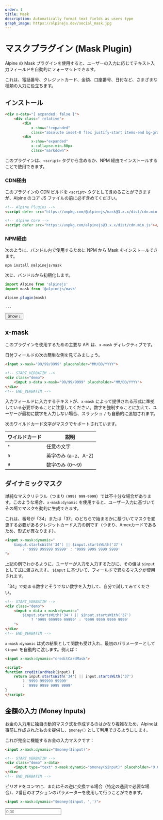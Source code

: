 ```yaml
---
order: 1
title: Mask
description: Automatically format text fields as users type
graph_image: https://alpinejs.dev/social_mask.jpg
---
```


# マスクプラグイン (Mask Plugin)

<!-- Alpine's Mask plugin allows you to automatically format a text input field as a user types. -->

<!-- This is useful for many different types of inputs: phone numbers, credit cards, dollar amounts, account numbers, dates, etc. -->

Alpine の Mask プラグインを使用すると、ユーザーの入力に応じてテキスト入力フィールドを自動的にフォーマットできます。

これは、電話番号、クレジットカード、金額、口座番号、日付など、さまざまな種類の入力に役立ちます。

<a name="installation"></a>

## インストール

```html
<div x-data="{ expanded: false }">
    <div class=" relative">
        <div 
            x-show="!expanded" 
            class="absolute inset-0 flex justify-start items-end bg-gradient-to-t from-white to-[#ffffff66]"></div>
        <div 
            x-show="expanded" 
            x-collapse.min.80px 
            class="markdown">
```

<!-- You can use this plugin by either including it from a `<script>` tag or installing it via NPM: -->

このプラグインは、`<script>` タグから含めるか、NPM 経由でインストールすることで使用できます。

### CDN経由

このプラグインの CDN ビルドを `<script>` タグとして含めることができますが、Alpine のコア JS ファイルの前に必ず含めてください。

<!-- You can include the CDN build of this plugin as a `<script>` tag, just make sure to include it BEFORE Alpine's core JS file. -->

```html
<!-- Alpine Plugins -->
<script defer src="https://unpkg.com/@alpinejs/mask@3.x.x/dist/cdn.min.js"></script>

<!-- Alpine Core -->
<script defer src="https://unpkg.com/alpinejs@3.x.x/dist/cdn.min.js"></script>
```

### NPM経由

次のように、バンドル内で使用するために NPM から Mask をインストールできます。

<!-- You can install Mask from NPM for use inside your bundle like so: -->

```shell
npm install @alpinejs/mask
```

<!-- Then initialize it from your bundle: -->

次に、バンドルから初期化します。

```js
import Alpine from 'alpinejs'
import mask from '@alpinejs/mask'

Alpine.plugin(mask)

...
```

</div>
</div>
<button :aria-expanded="expanded" @click="expanded = ! expanded" class="text-cyan-600 font-medium underline">
    <span x-text="expanded ? 'Hide' : 'Show more'">Show</span> <span x-text="expanded ? '↑' : '↓'">↓</span>
</button>
 </div>

<a name="x-mask"></a>

## x-mask

<!-- The primary API for using this plugin is the `x-mask` directive. -->

<!-- Let's start by looking at the following simple example of a date field: -->

このプラグインを使用するための主要な API は、`x-mask` ディレクティブです。

日付フィールドの次の簡単な例を見てみましょう。

```html
<input x-mask="99/99/9999" placeholder="MM/DD/YYYY">
```

```html
<!-- START_VERBATIM -->
<div class="demo">
    <input x-data x-mask="99/99/9999" placeholder="MM/DD/YYYY">
</div>
<!-- END_VERBATIM -->
```

<!-- Notice how the text you type into the input field must adhere to the format provided by `x-mask`. In addition to enforcing numeric characters, the forward slashes `/` are also automatically added if a user doesn't type them first. -->

<!-- The following wildcard characters are supported in masks: -->

入力フィールドに入力するテキストが、`x-mask` によって提供される形式に準拠している必要があることに注意してください。数字を強制することに加えて、ユーザーが最初に数字を入力しない場合、スラッシュ `/` も自動的に追加されます。

次のワイルドカード文字がマスクでサポートされています。

| ワイルドカード                   | 説明                 |
| -------------------------- | --------------------------- |
| `*` | 任意の文字 |
| `a` | 英字のみ (a-z、A-Z) |
| `9` | 数字のみ (0〜9) |

<a name="mask-functions"></a>

## ダイナミックマスク

単純なマスクリテラル（つまり `(999) 999-9999`）では不十分な場合があります。このような場合、`x-mask:dynamic` を使用すると、ユーザー入力に基づいてその場でマスクを動的に生成できます。

これは、番号が「34」または「37」のどちらで始まるかに基づいてマスクを変更する必要があるクレジットカード入力の例です（つまり、Amexカードであるため、形式が異なります）。

<!-- Sometimes simple mask literals (i.e. `(999) 999-9999`) are not sufficient. In these cases, `x-mask:dynamic` allows you to dynamically generate masks on the fly based on user input. -->

<!-- Here's an example of a credit card input that needs to change it's mask based on if the number starts with the numbers "34" or "37" (which means it's an Amex card and therefore has a different format). -->

```html
<input x-mask:dynamic="
    $input.startsWith('34') || $input.startsWith('37')
        ? '9999 999999 99999' : '9999 9999 9999 9999'
">
```

<!-- As you can see in the above example, every time a user types in the input, that value is passed to the expression as `$input`. Based on the `$input`, a different mask is utilized in the field. -->

<!-- Try it for yourself by typing a number that starts with "34" and one that doesn't. -->

上記の例でわかるように、ユーザーが入力を入力するたびに、その値は `$input` として式に渡されます。 `$input` に基づいて、フィールドで異なるマスクが使用されます。

「34」で始まる数字とそうでない数字を入力して、自分で試してみてください。

```html
<!-- START_VERBATIM -->
<div class="demo">
    <input x-data x-mask:dynamic="
        $input.startsWith('34') || $input.startsWith('37')
            ? '9999 999999 99999' : '9999 9999 9999 9999'
    ">
</div>
<!-- END_VERBATIM -->
```

<!-- `x-mask:dynamic` also accepts a function as a result of the expression and will automatically pass it the `$input` as the the first paramter. For example: -->

`x-mask:dynamic` は式の結果として関数も受け入れ、最初のパラメーターとして `$input` を自動的に渡します。例えば：

```html
<input x-mask:dynamic="creditCardMask">

<script>
function creditCardMask(input) {
    return input.startsWith('34') || input.startsWith('37')
        ? '9999 999999 99999'
        : '9999 9999 9999 9999'
}
</script>
```

<a name="money-inputs"></a>

## 金額の入力 (Money Inputs)

お金の入力用に独自の動的マスク式を作成するのはかなり複雑なため、Alpineは事前に作成されたものを提供し、`$money()` として利用できるようにします。

これが完全に機能するお金の入力マスクです：

<!-- Because writing your own dynamic mask expression for money inputs is fairly complex, Alpine offers a prebuilt one and makes it available as `$money()`. -->

<!-- Here is a fully functioning money input mask: -->

```html
<input x-mask:dynamic="$money($input)">
```

```html
<!-- START_VERBATIM -->
<div class="demo" x-data>
    <input type="text" x-mask:dynamic="$money($input)" placeholder="0.00">
</div>
<!-- END_VERBATIM -->
```

<!-- If you wish to swap the periods for commas and vice versa (as is required in certain currencies), you can do so using the second optional parameter: -->

ピリオドをコンマに、またはその逆に交換する場合（特定の通貨で必要な場合）、2番目のオプションのパラメーターを使用して行うことができます。

```html
<input x-mask:dynamic="$money($input, ',')">
```

<!-- START_VERBATIM -->
<div class="demo" x-data>
    <input type="text" x-mask:dynamic="$money($input, ',')"  placeholder="0,00">
</div>
<!-- END_VERBATIM -->
